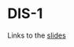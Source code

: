 # DIS-1
Links to the [slides](https://docs.google.com/presentation/d/1YlExED-CjDNrhKQ776iuAJkRpiGIsEi0urZlSTLS3uU/edit?usp=sharing)
